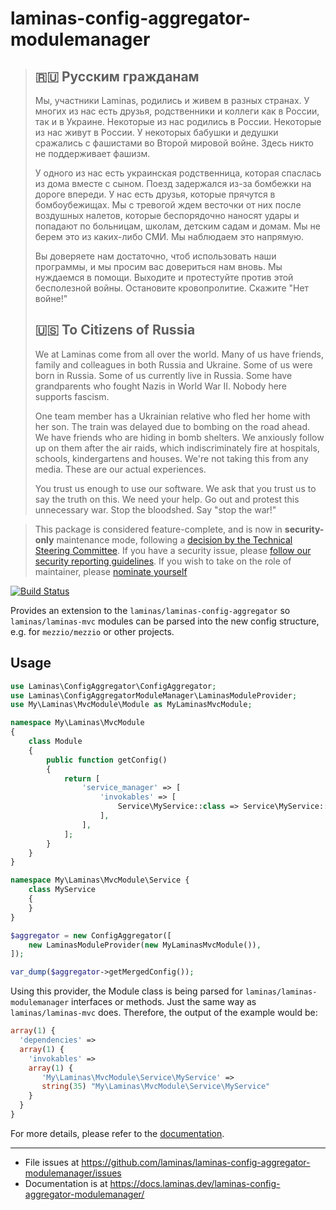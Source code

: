 # laminas-config-aggregator-modulemanager

> ## 🇷🇺 Русским гражданам
> 
> Мы, участники Laminas, родились и живем в разных странах. У многих из нас есть друзья, родственники и коллеги как в России, так и в Украине. Некоторые из нас родились в России. Некоторые из нас живут в России. У некоторых бабушки и дедушки сражались с фашистами во Второй мировой войне. Здесь никто не поддерживает фашизм.
> 
> У одного из нас есть украинская родственница, которая спаслась из дома вместе с сыном. Поезд задержался из-за бомбежки на дороге впереди. У нас есть друзья, которые прячутся в бомбоубежищах. Мы с тревогой ждем весточки от них после воздушных налетов, которые беспорядочно наносят удары и попадают по больницам, школам, детским садам и домам. Мы не берем это из каких-либо СМИ. Мы наблюдаем это напрямую.
> 
> Вы доверяете нам достаточно, чтоб использовать наши программы, и мы просим вас довериться нам вновь. Мы нуждаемся в помощи. Выходите и протестуйте против этой бесполезной войны. Остановите кровопролитие. Скажите "Нет войне!"
> 
> ## 🇺🇸 To Citizens of Russia
> 
> We at Laminas come from all over the world. Many of us have friends, family and colleagues in both Russia and Ukraine. Some of us were born in Russia. Some of us currently live in Russia. Some have grandparents who fought Nazis in World War II. Nobody here supports fascism.
> 
> One team member has a Ukrainian relative who fled her home with her son. The train was delayed due to bombing on the road ahead. We have friends who are hiding in bomb shelters. We anxiously follow up on them after the air raids, which indiscriminately fire at hospitals, schools, kindergartens and houses. We're not taking this from any media. These are our actual experiences.
> 
> You trust us enough to use our software. We ask that you trust us to say the truth on this. We need your help. Go out and protest this unnecessary war. Stop the bloodshed. Say "stop the war!"


> This package is considered feature-complete, and is now in **security-only** maintenance mode, following a [decision by the Technical Steering Committee](https://github.com/laminas/technical-steering-committee/blob/2b55453e172a1b8c9c4c212be7cf7e7a58b9352c/meetings/minutes/2020-08-03-TSC-Minutes.md#vote-on-components-to-mark-as-security-only).
> If you have a security issue, please [follow our security reporting guidelines](https://getlaminas.org/security/).
> If you wish to take on the role of maintainer, please [nominate yourself](https://github.com/laminas/technical-steering-committee/issues/new?assignees=&labels=Nomination&template=Maintainer_Nomination.md&title=%5BNOMINATION%5D%5BMAINTAINER%5D%3A+%7Bname+of+person+being+nominated%7D)


[![Build Status](https://github.com/laminas/laminas-config-aggregator-modulemanager/workflows/Continuous%20Integration/badge.svg)](https://github.com/laminas/laminas-config-aggregator-modulemanager/actions?query=workflow%3A"Continuous+Integration")

Provides an extension to the `laminas/laminas-config-aggregator` so `laminas/laminas-mvc`
modules can be parsed into the new config structure, e.g. for `mezzio/mezzio`
or other projects.

## Usage

```php
use Laminas\ConfigAggregator\ConfigAggregator;
use Laminas\ConfigAggregatorModuleManager\LaminasModuleProvider;
use My\Laminas\MvcModule\Module as MyLaminasMvcModule;

namespace My\Laminas\MvcModule
{
    class Module
    {
        public function getConfig()
        {
            return [
                'service_manager' => [
                    'invokables' => [
                        Service\MyService::class => Service\MyService::class,
                    ],
                ],
            ];
        }
    }
}

namespace My\Laminas\MvcModule\Service {
    class MyService
    {
    }
}

$aggregator = new ConfigAggregator([
    new LaminasModuleProvider(new MyLaminasMvcModule()),
]);

var_dump($aggregator->getMergedConfig());
```

Using this provider, the Module class is being parsed for `laminas/laminas-modulemanager` interfaces or methods.
Just the same way as `laminas/laminas-mvc` does. Therefore, the output of the example would be:

```php
array(1) {
  'dependencies' =>
  array(1) {
    'invokables' =>
    array(1) {
       'My\Laminas\MvcModule\Service\MyService' =>
       string(35) "My\Laminas\MvcModule\Service\MyService"
    }
  }
}
```

For more details, please refer to the [documentation](https://docs.laminas.dev/laminas-config-aggregator-modulemanager/).

-----

- File issues at https://github.com/laminas/laminas-config-aggregator-modulemanager/issues
- Documentation is at https://docs.laminas.dev/laminas-config-aggregator-modulemanager/
